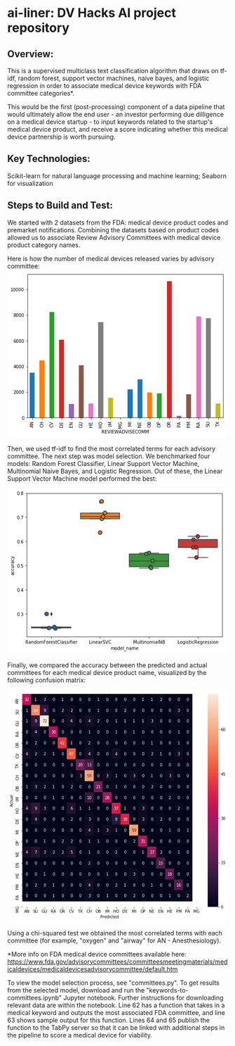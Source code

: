 # ai-liner: DV Hacks AI project repository

## Overview:
This is a supervised multiclass text classification algorithm that draws on tf-idf, random forest, support vector machines, naive bayes, and logistic regression in order to associate medical device keywords with FDA committee categories*.

This would be the first (post-processing) component of a data pipeline that would ultimately allow the end user - an investor performing due dilligence on a medical device startup - to input keywords related to the startup's medical device product, and receive a score indicating whether this medical device partnership is worth pursuing.

## Key Technologies:
Scikit-learn for natural language processing and machine learning; Seaborn for visualization

## Steps to Build and Test:

We started with 2 datasets from the FDA: medical device product codes and premarket notifications. 
Combining the datasets based on product codes allowed us to associate Review Advisory Committees with medical device product category names. 

Here is how the number of medical devices released varies by advisory committee:
![Device Counts](https://github.com/nchitale/ai-liner/blob/master/device_counts.png)

Then, we used tf-idf to find the most correlated terms for each advisory committee.
The next step was model selection. We benchmarked four models: Random Forest Classifier, Linear Support Vector Machine, Multinomial Naive Bayes, and Logistic Regression. Out of these, the Linear Support Vector Machine model performed the best:

![Model Selection](https://github.com/nchitale/ai-liner/blob/master/model_selection.png)

Finally, we compared the accuracy between the predicted and actual committees for each medical device product name, visualized by the following confusion matrix:

![Confusion Matrix](https://github.com/nchitale/ai-liner/blob/master/confusion_matrix.png)

Using a chi-squared test we obtained the most correlated terms with each committee (for example, "oxygen" and "airway" for AN - Anesthesiology). 

*More info on FDA medical device committees available here: https://www.fda.gov/advisorycommittees/committeesmeetingmaterials/medicaldevices/medicaldevicesadvisorycommittee/default.htm

To view the model selection process, see "committees.py".
To get results from the selected model, download and run the "keywords-to-committees.ipynb" Jupyter notebook. Further instructions for downloading relevant data are within the notebook. Line 62 has a function that takes in a medical keyword and outputs the most associated FDA committee, and line 63 shows sample output for this function. Lines 64 and 65 publish the function to the TabPy server so that it can be linked with additional steps in the pipeline to score a medical device for viability.
